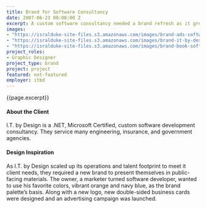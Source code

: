 ```yaml
---
title: Brand for Software Consultancy
date: 2007-06-23 00:00:00 Z
excerpt: A custom software consultancy needed a brand refresh as it grew its services and footprint.
images:
- "https://isralduke-site-files.s3.amazonaws.com/images/brand-ads-software-consultancy-designed-by-isral-duke.jpg"
- "https://isralduke-site-files.s3.amazonaws.com/images/brand-it-by-design-software-designed-isral-duke.jpg"
- "https://isralduke-site-files.s3.amazonaws.com/images/brand-book-software-philosophy-designed-isral-duke.jpg"
project_roles:
- Graphic Designer
project_type: brand
project: project
featured: not-featured
employer: itbd
---
```

<p class="lead">{{page.excerpt}}</p>

#### About the Client

I.T. by Design is a .NET, Microsoft Certified, custom software development consultancy. They service many engineering, insurance, and government agencies.

#### Design Inspiration

As I.T. by Design scaled up its operations and talent footprint to meet it client needs, they required a new brand to present themselves in public-facing materials. The owner, a marketer turned software developer, wanted to use his favorite colors, vibrant orange and navy blue, as the brand palette’s basis. Along with a new logo, new double-sided business cards were designed and an advertising campaign was launched.



